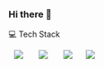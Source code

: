 ### Hi there 👋

<!--
**rimi0108/rimi0108** is a ✨ _special_ ✨ repository because its `README.md` (this file) appears on your GitHub profile.

Here are some ideas to get you started:

- 🔭 I’m currently working on ...
- 🌱 I’m currently learning ...
- 👯 I’m looking to collaborate on ...
- 🤔 I’m looking for help with ...
- 💬 Ask me about ...
- 📫 How to reach me: ...
- 😄 Pronouns: ...
- ⚡ Fun fact: ...
-->

💻 Tech Stack 
<p>
  <img src="http://img.shields.io/badge/-Javascript-F7DF1E?style=for-the-badge&logo=Javascript&logoColor=black"
       style="height: auto; margin-left: 10px; margin-right: 10px;"/>&nbsp
  <img src="http://img.shields.io/badge/-Nodejs-339933?style=for-the-badge&logo=Node.js&logoColor=white"
       style="height: auto; margin-left: 10px; margin-right: 10px;"/>&nbsp 
  <img src="http://img.shields.io/badge/-Express-373737?style=for-the-badge&logo=Express&logoColor=white"
       style="height: auto; margin-left: 10px; margin-right: 10px;"/>
  <img src="http://img.shields.io/badge/-React-47CEF6?style=for-the-badge&logo=React&logoColor=white"
       style="height: auto; margin-left: 10px; margin-right: 10px;"/>&nbsp
</p>

